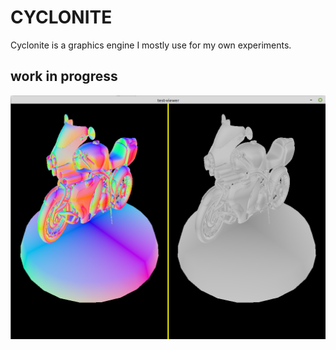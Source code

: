 
# CYCLONITE

Cyclonite is a graphics engine I mostly use for my own experiments.

## work in progress

![s1.png](./examples/gltf-viewer/screenshots/s1.png) 
